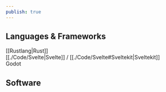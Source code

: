 ```yaml
---  
publish: true  
---  
```

  
  
## Languages & Frameworks  
[[Rustlang|Rust]]  
[[./Code/Svelte|Svelte]] / [[./Code/Svelte#Sveltekit|Sveltekit]]  
Godot  
  
## Software  
